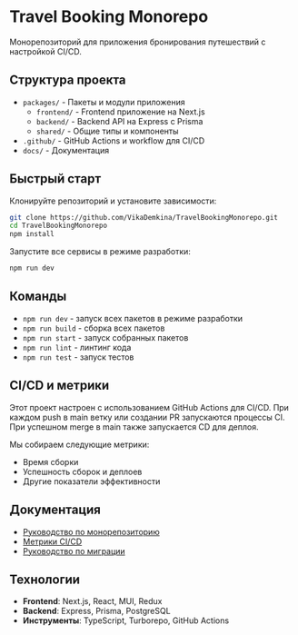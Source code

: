 # Travel Booking Monorepo

Монорепозиторий для приложения бронирования путешествий с настройкой CI/CD.

## Структура проекта

- `packages/` - Пакеты и модули приложения
  - `frontend/` - Frontend приложение на Next.js
  - `backend/` - Backend API на Express с Prisma
  - `shared/` - Общие типы и компоненты
- `.github/` - GitHub Actions и workflow для CI/CD
- `docs/` - Документация

## Быстрый старт

Клонируйте репозиторий и установите зависимости:

```bash
git clone https://github.com/VikaDemkina/TravelBookingMonorepo.git
cd TravelBookingMonorepo
npm install
```

Запустите все сервисы в режиме разработки:

```bash
npm run dev
```

## Команды

- `npm run dev` - запуск всех пакетов в режиме разработки
- `npm run build` - сборка всех пакетов
- `npm run start` - запуск собранных пакетов
- `npm run lint` - линтинг кода
- `npm run test` - запуск тестов

## CI/CD и метрики

Этот проект настроен с использованием GitHub Actions для CI/CD. При каждом push в main ветку или создании PR запускаются процессы CI. При успешном merge в main также запускается CD для деплоя.

Мы собираем следующие метрики:
- Время сборки
- Успешность сборок и деплоев
- Другие показатели эффективности

## Документация

- [Руководство по монорепозиторию](./docs/MONOREPO.md)
- [Метрики CI/CD](./docs/METRICS.md)
- [Руководство по миграции](./docs/MIGRATION.md)

## Технологии

- **Frontend**: Next.js, React, MUI, Redux
- **Backend**: Express, Prisma, PostgreSQL
- **Инструменты**: TypeScript, Turborepo, GitHub Actions